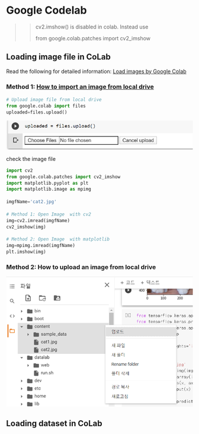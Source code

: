 # Google Codelab

> > cv2.imshow\(\) is disabled in colab. Instead use
> >
> > from google.colab.patches import cv2\_imshow

## Loading image file in CoLab

Read the following for detailed information: [Load images by Google Colab](https://colab.research.google.com/github/tensorflow/docs/blob/master/site/en/tutorials/load_data/images.ipynb)

### Method 1:  [How to import an image from local drive](https://medium.com/@rk.sarthak01/how-to-import-files-images-in-google-colab-from-your-local-system-46a801b1e568)

```python
# Upload image file from local drive
from google.colab import files
uploaded=files.upload()
```

![](../../../.gitbook/assets/image%20%28244%29.png)

check the image file

```python
import cv2
from google.colab.patches import cv2_imshow  
import matplotlib.pyplot as plt
import matplotlib.image as mpimg

imgfName='cat2.jpg'

# Method 1: Open Image  with cv2
img=cv2.imread(imgfName)
cv2_imshow(img)

# Method 2: Open Image  with matplotlib
img=mpimg.imread(imgfName)
plt.imshow(img)
```

### Method 2: How to upload an image from local drive

![](../../../.gitbook/assets/image%20%28240%29.png)

## Loading dataset in CoLab

